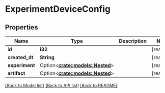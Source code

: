 # ExperimentDeviceConfig

## Properties

Name | Type | Description | Notes
------------ | ------------- | ------------- | -------------
**id** | **i32** |  | [readonly]
**created_dt** | **String** |  | [readonly]
**experiment** | Option<[**crate::models::Nested**](Nested.md)> |  | [readonly]
**artifact** | Option<[**crate::models::Nested**](Nested.md)> |  | [readonly]

[[Back to Model list]](../README.md#documentation-for-models) [[Back to API list]](../README.md#documentation-for-api-endpoints) [[Back to README]](../README.md)


